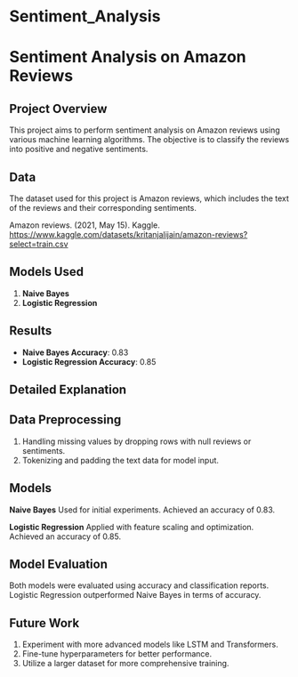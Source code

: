 # Sentiment_Analysis

# Sentiment Analysis on Amazon Reviews

## Project Overview

This project aims to perform sentiment analysis on Amazon reviews using various machine learning algorithms. The objective is to classify the reviews into positive and negative sentiments.

## Data

The dataset used for this project is Amazon reviews, which includes the text of the reviews and their corresponding sentiments.

Amazon reviews. (2021, May 15). Kaggle. https://www.kaggle.com/datasets/kritanjalijain/amazon-reviews?select=train.csv  

## Models Used

1. **Naive Bayes**
2. **Logistic Regression**

## Results

- **Naive Bayes Accuracy**: 0.83
- **Logistic Regression Accuracy**: 0.85

## Detailed Explanation

## Data Preprocessing

1. Handling missing values by dropping rows with null reviews or sentiments.
2. Tokenizing and padding the text data for model input.

## Models
**Naive Bayes** 
Used for initial experiments.
Achieved an accuracy of 0.83.

**Logistic Regression**
Applied with feature scaling and optimization.
Achieved an accuracy of 0.85.

## Model Evaluation
Both models were evaluated using accuracy and classification reports. Logistic Regression outperformed Naive Bayes in terms of accuracy.

## Future Work
1. Experiment with more advanced models like LSTM and Transformers.
2. Fine-tune hyperparameters for better performance.
3. Utilize a larger dataset for more comprehensive training.
